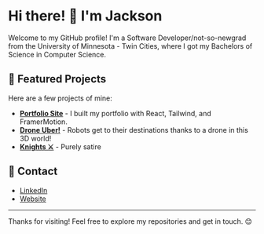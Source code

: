 # Hi there! 👋 I'm Jackson

Welcome to my GitHub profile! I'm a Software Developer/not-so-newgrad from the University of Minnesota - Twin Cities, where I got my Bachelors of Science in Computer Science.


## 💼 Featured Projects
Here are a few projects of mine:

- **[Portfolio Site](https://github.com/JacksonKary/JacksonKary.github.io)** - I built my portfolio with React, Tailwind, and FramerMotion.
- **[Drone Uber!](https://github.com/JacksonKary/DroneUberSimulation)** - Robots get to their destinations thanks to a drone in this 3D world!
- **[Knights ⚔️](https://github.com/JacksonKary/WebProject)** - Purely satire

## 🔗 Contact
- [LinkedIn](https://linkedin.com/in/your-linkedin-username)
- [Website](https://jacksonkary.github.io/)

---

Thanks for visiting! Feel free to explore my repositories and get in touch. 😊

